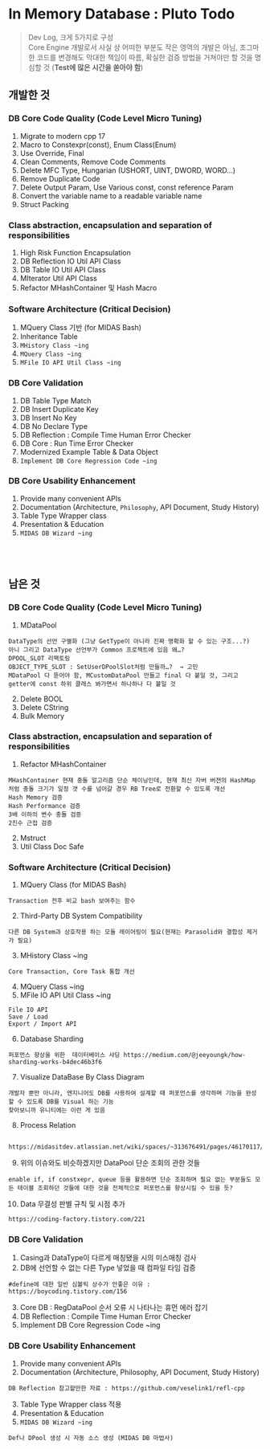 
# In Memory Database : Pluto Todo

> Dev Log, 크게 5가지로 구성<br/>
 Core Engine 개발로서 사실 상 어떠한 부분도 작은 영역의 개발은 아님, 조그마한 코드를 변경해도 막대한 책임이 따름, 확실한 검증 방법을 거쳐야만 할 것을 명심할 것 (__Test에 많은 시간을 쏟아야 함__)

## 개발한 것
### DB Core Code Quality (Code Level Micro Tuning)
   1) Migrate to modern cpp 17
   2) Macro to Constexpr(const), Enum Class(Enum)
   3) Use Override, Final
   4) Clean Comments, Remove Code Comments
   5) Delete MFC Type, Hungarian (USHORT, UINT, DWORD, WORD...)
   6) Remove Duplicate Code
   7) Delete Output Param, Use Various const, const reference Param
   8) Convert the variable name to a readable variable name
   9) Struct Packing

### Class abstraction, encapsulation and separation of responsibilities
   1) High Risk Function Encapsulation
   2) DB Reflection IO Util API Class
   3) DB Table IO Util API Class
   4) MIterator Util API Class
   5) Refactor MHashContainer 및 Hash Macro

### Software Architecture (Critical Decision)
   1) MQuery Class 기반 (for MIDAS Bash)
   2) Inheritance Table
   3) `MHistory Class ~ing`
   4) `MQuery Class ~ing`
   5) `MFile IO API Util Class ~ing`

### DB Core Validation
   1) DB Table Type Match
   2) DB Insert Duplicate Key
   3) DB Insert No Key
   4) DB No Declare Type
   5) DB Reflection : Compile Time Human Error Checker
   6) DB Core : Run Time Error Checker
   7) Modernized Example Table & Data Object
   8) `Implement DB Core Regression Code ~ing`

### DB Core Usability Enhancement
   1) Provide many convenient APIs
   2) Documentation (Architecture, `Philosophy`, API Document, Study History)
   3) Table Type Wrapper class
   4) Presentation & Education
   5) `MIDAS DB Wizard ~ing`

<br/><br/>

## 남은 것
### DB Core Code Quality (Code Level Micro Tuning)
   1) MDataPool
~~~
DataType의 선언 구별화 (그냥 GetType이 아니라 진짜 명확화 할 수 있는 구조...?)
아니 그리고 DataType 선언부가 Common 프로젝트에 있음 왜…?
DPOOL_SLOT 리팩토링
OBJECT_TYPE_SLOT : SetUserDPoolSlot처럼 만들까…?  → 고민
MDataPool 다 뜯어야 함, MCustomDataPool 만들고 final 다 붙일 것, 그리고 getter에 const 하위 클래스 봐가면서 하나하나 다 붙일 것
~~~
   2) Delete BOOL
   3) Delete CString
   4) Bulk Memory

### Class abstraction, encapsulation and separation of responsibilities
   1) Refactor MHashContainer
~~~
MHashContainer 현재 충돌 알고리즘 단순 체이닝인데, 현재 최신 자버 버젼의 HashMap 처럼 충돌 크기가 일정 갯 수를 넘어갈 경우 RB Tree로 전환할 수 있도록 개선
Hash Memory 검증
Hash Performance 검증
3배 이하의 변수 충돌 검증
2진수 근접 검증
~~~
   2) Mstruct
   3) Util Class Doc Safe

### Software Architecture (Critical Decision)
   1) MQuery Class (for MIDAS Bash)
~~~
Transaction 전후 비교 bash 보여주는 함수
~~~
   2) Third-Party DB System Compatibility
~~~
다른 DB System과 상호작용 하는 모듈 레이어링이 필요(현재는 Parasolid와 결합성 제거가 필요)
~~~
   3) MHistory Class ~ing
~~~
Core Transaction, Core Task 통합 개선
~~~
   4) MQuery Class ~ing
   5) MFile IO API Util Class ~ing
~~~
File IO API
Save / Load
Export / Import API
~~~
   6) Database Sharding
~~~
퍼포먼스 향상을 위한  데이터베이스 샤딩 https://medium.com/@jeeyoungk/how-sharding-works-b4dec46b3f6
~~~
   7) Visualize DataBase By Class Diagram
~~~
개발자 뿐만 아니라, 엔지니어도 DB를 사용하여 설계할 때 퍼포먼스를 생각하며 기능을 완성할 수 있도록 DB를 Visual 하는 기능
찾아보니까 유니티에는 이런 게 있음
~~~
   8) Process Relation
~~~
   https://midasitdev.atlassian.net/wiki/spaces/~313676491/pages/46170117/CIM+DB
~~~
   9) 위의 이슈와도 비슷하겠지만 DataPool 단순 조회의 관한 것들
~~~
enable if, if constxepr, queue 등을 활용하면 단순 조회하며 필요 없는 부분들도 모든 테이블 조회하던 것들에 대한 것을 전체적으로 퍼포먼스를 향상시킬 수 있을 듯?
~~~
   10) Data 무결성 판별 규칙 및 시점 추가
~~~
https://coding-factory.tistory.com/221
~~~

### DB Core Validation
   1) Casing과 DataType이 다르게 매칭됐을 시의 미스매칭 검사
   2) DB에 선언할 수 없는 다른 Type 넣었을 때 컴파일 타임 검증
~~~
#define에 대한 일반 심볼릭 상수가 안좋은 이유 :
https://boycoding.tistory.com/156
~~~
   3) Core DB : RegDataPool 순서 오류 시 나타나는 휴먼 에러 잡기
   4) DB Reflection : Compile Time Human Error Checker
   5) Implement DB Core Regression Code ~ing

### DB Core Usability Enhancement
   1) Provide many convenient APIs
   2) Documentation (Architecture, Philosophy, API Document, Study History)
~~~
DB Reflection 참고할만한 자료 : https://github.com/veselink1/refl-cpp
~~~
   3) Table Type Wrapper class 적용
   4) Presentation & Education
   5) `MIDAS DB Wizard ~ing`
~~~
Def나 DPool 생성 시 자동 소스 생성 (MIDAS DB 마법사)
~~~
